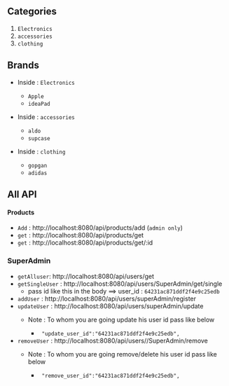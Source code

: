 ## Categories 
1. `Electronics`
2. `accessories`
3. `clothing`

## Brands  
- Inside : `Electronics`
   - `Apple`
   - `ideaPad`

- Inside : `accessories`
   - `aldo`
   - `supcase`  

- Inside : `clothing`
   - `gopgan`
   - `adidas`     



## All API

#### Products
  - `Add` : http://localhost:8080/api/products/add (`admin only`)
  - `get` : http://localhost:8080/api/products/get
  - `get` : http://localhost:8080/api/products/get/:id

### SuperAdmin
   - `getAlluser`: http://localhost:8080/api/users/get
   - `getSingleUser` : http://localhost:8080/api/users/SuperAdmin/get/single
       - pass id like this in the body ==> user_id : `64231ac871ddf2f4e9c25edb`
   - `addUser` : http://localhost:8080/api/users/superAdmin/register
   - `updateUser` : http://localhost:8080/api/users/superAdmin/update
       - Note : To whom you are going update his user id pass like below
       
           - ` "update_user_id":"64231ac871ddf2f4e9c25edb",`    
   - `removeUser` : http://localhost:8080/api/users//SuperAdmin/remove
       - Note : To whom you are going remove/delete his user id pass like below
       
           - ` "remove_user_id":"64231ac871ddf2f4e9c25edb",`          
